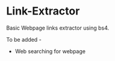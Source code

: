 # Link-Extractor
Basic Webpage links extractor using bs4.

To be added -
 - Web searching for webpage